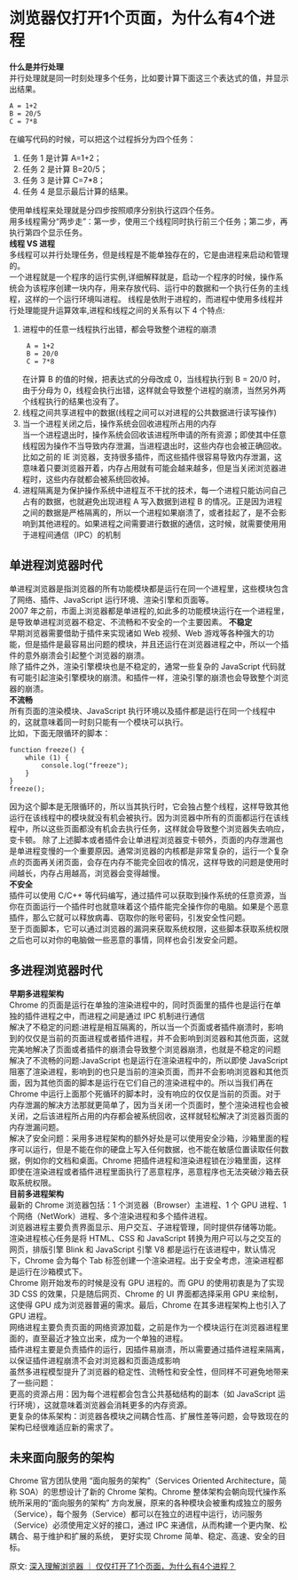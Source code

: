 # 浏览器仅打开1个页面，为什么有4个进程
**什么是并行处理**  
并行处理就是同一时刻处理多个任务，比如要计算下面这三个表达式的值，并显示出结果。
```
A = 1+2
B = 20/5
C = 7*8
```
在编写代码的时候，可以把这个过程拆分为四个任务：  
1. 任务 1 是计算 A=1+2；
2. 任务 2 是计算 B=20/5；
3. 任务 3 是计算 C=7*8；
4. 任务 4 是显示最后计算的结果。

使用单线程来处理就是分四步按照顺序分别执行这四个任务。  
用多线程需分“两步走”：第一步，使用三个线程同时执行前三个任务；第二步，再执行第四个显示任务。  
**线程 VS 进程**  
多线程可以并行处理任务，但是线程是不能单独存在的，它是由进程来启动和管理的。  
一个进程就是一个程序的运行实例,详细解释就是，启动一个程序的时候，操作系统会为该程序创建一块内存，用来存放代码、运行中的数据和一个执行任务的主线程，这样的一个运行环境叫进程。
线程是依附于进程的，而进程中使用多线程并行处理能提升运算效率,进程和线程之间的关系有以下 4 个特点:
1. 进程中的任意一线程执行出错，都会导致整个进程的崩溃
   ```
    A = 1+2
    B = 20/0
    C = 7*8
   ```
    在计算 B 的值的时候，把表达式的分母改成 0，当线程执行到 B = 20/0 时，由于分母为 0，线程会执行出错，这样就会导致整个进程的崩溃，当然另外两个线程执行的结果也没有了。
2. 线程之间共享进程中的数据(线程之间可以对进程的公共数据进行读写操作)
3. 当一个进程关闭之后，操作系统会回收进程所占用的内存  
    当一个进程退出时，操作系统会回收该进程所申请的所有资源；即使其中任意线程因为操作不当导致内存泄漏，当进程退出时，这些内存也会被正确回收。  
    比如之前的 IE 浏览器，支持很多插件，而这些插件很容易导致内存泄漏，这意味着只要浏览器开着，内存占用就有可能会越来越多，但是当关闭浏览器进程时，这些内存就都会被系统回收掉。
4. 进程隔离是为保护操作系统中进程互不干扰的技术，每一个进程只能访问自己占有的数据，也就避免出现进程 A 写入数据到进程 B 的情况。正是因为进程之间的数据是严格隔离的，所以一个进程如果崩溃了，或者挂起了，是不会影响到其他进程的。如果进程之间需要进行数据的通信，这时候，就需要使用用于进程间通信（IPC）的机制

## 单进程浏览器时代
单进程浏览器是指浏览器的所有功能模块都是运行在同一个进程里，这些模块包含了网络、插件、JavaScript 运行环境、渲染引擎和页面等。  
2007 年之前，市面上浏览器都是单进程的,如此多的功能模块运行在一个进程里，是导致单进程浏览器不稳定、不流畅和不安全的一个主要因素。
**不稳定**  
早期浏览器需要借助于插件来实现诸如 Web 视频、Web 游戏等各种强大的功能，但是插件是最容易出问题的模块，并且还运行在浏览器进程之中，所以一个插件的意外崩溃会引起整个浏览器的崩溃。  
除了插件之外，渲染引擎模块也是不稳定的，通常一些复杂的 JavaScript 代码就有可能引起渲染引擎模块的崩溃。和插件一样，渲染引擎的崩溃也会导致整个浏览器的崩溃。  
**不流畅**  
所有页面的渲染模块、JavaScript 执行环境以及插件都是运行在同一个线程中的，这就意味着同一时刻只能有一个模块可以执行。  
比如，下面无限循环的脚本：  
```
function freeze() { 
    while (1) { 
        console.log("freeze"); 
    }
}
freeze();
```
因为这个脚本是无限循环的，所以当其执行时，它会独占整个线程，这样导致其他运行在该线程中的模块就没有机会被执行。因为浏览器中所有的页面都运行在该线程中，所以这些页面都没有机会去执行任务，这样就会导致整个浏览器失去响应，变卡顿。
除了上述脚本或者插件会让单进程浏览器变卡顿外，页面的内存泄漏也是单进程变慢的一个重要原因。通常浏览器的内核都是非常复杂的，运行一个复杂点的页面再关闭页面，会存在内存不能完全回收的情况，这样导致的问题是使用时间越长，内存占用越高，浏览器会变得越慢。  
**不安全**  
插件可以使用 C/C++ 等代码编写，通过插件可以获取到操作系统的任意资源，当你在页面运行一个插件时也就意味着这个插件能完全操作你的电脑。如果是个恶意插件，那么它就可以释放病毒、窃取你的账号密码，引发安全性问题。  
至于页面脚本，它可以通过浏览器的漏洞来获取系统权限，这些脚本获取系统权限之后也可以对你的电脑做一些恶意的事情，同样也会引发安全问题。  
## 多进程浏览器时代
**早期多进程架构**  
Chrome 的页面是运行在单独的渲染进程中的，同时页面里的插件也是运行在单独的插件进程之中，而进程之间是通过 IPC 机制进行通信  
解决了不稳定的问题:进程是相互隔离的，所以当一个页面或者插件崩溃时，影响到的仅仅是当前的页面进程或者插件进程，并不会影响到浏览器和其他页面，这就完美地解决了页面或者插件的崩溃会导致整个浏览器崩溃，也就是不稳定的问题  
解决了不流畅的问题:JavaScript 也是运行在渲染进程中的，所以即使 JavaScript 阻塞了渲染进程，影响到的也只是当前的渲染页面，而并不会影响浏览器和其他页面，因为其他页面的脚本是运行在它们自己的渲染进程中的。所以当我们再在 Chrome 中运行上面那个死循环的脚本时，没有响应的仅仅是当前的页面。对于内存泄漏的解决方法那就更简单了，因为当关闭一个页面时，整个渲染进程也会被关闭，之后该进程所占用的内存都会被系统回收，这样就轻松解决了浏览器页面的内存泄漏问题。  
解决了安全问题：采用多进程架构的额外好处是可以使用安全沙箱，沙箱里面的程序可以运行，但是不能在你的硬盘上写入任何数据，也不能在敏感位置读取任何数据，例如你的文档和桌面。Chrome 把插件进程和渲染进程锁在沙箱里面，这样即使在渲染进程或者插件进程里面执行了恶意程序，恶意程序也无法突破沙箱去获取系统权限。  
**目前多进程架构**  
最新的 Chrome 浏览器包括：1 个浏览器（Browser）主进程、1 个 GPU 进程、1 个网络（NetWork）进程、多个渲染进程和多个插件进程。  
浏览器进程主要负责界面显示、用户交互、子进程管理，同时提供存储等功能。  
渲染进程核心任务是将 HTML、CSS 和 JavaScript 转换为用户可以与之交互的网页，排版引擎 Blink 和 JavaScript 引擎 V8 都是运行在该进程中，默认情况下，Chrome 会为每个 Tab 标签创建一个渲染进程。出于安全考虑，渲染进程都是运行在沙箱模式下。  
Chrome 刚开始发布的时候是没有 GPU 进程的。而 GPU 的使用初衷是为了实现 3D CSS 的效果，只是随后网页、Chrome 的 UI 界面都选择采用 GPU 来绘制，这使得 GPU 成为浏览器普遍的需求。最后，Chrome 在其多进程架构上也引入了 GPU 进程。  
网络进程主要负责页面的网络资源加载，之前是作为一个模块运行在浏览器进程里面的，直至最近才独立出来，成为一个单独的进程。  
插件进程主要是负责插件的运行，因插件易崩溃，所以需要通过插件进程来隔离，以保证插件进程崩溃不会对浏览器和页面造成影响  
虽然多进程模型提升了浏览器的稳定性、流畅性和安全性，但同样不可避免地带来了一些问题：  
更高的资源占用：因为每个进程都会包含公共基础结构的副本（如 JavaScript 运行环境），这就意味着浏览器会消耗更多的内存资源。  
更复杂的体系架构：浏览器各模块之间耦合性高、扩展性差等问题，会导致现在的架构已经很难适应新的需求了。
## 未来面向服务的架构
Chrome 官方团队使用 “面向服务的架构”（Services Oriented Architecture，简称 SOA）的思想设计了新的 Chrome 架构。Chrome 整体架构会朝向现代操作系统所采用的“面向服务的架构” 方向发展，原来的各种模块会被重构成独立的服务（Service），每个服务（Service）都可以在独立的进程中运行，访问服务（Service）必须使用定义好的接口，通过 IPC 来通信，从而构建一个更内聚、松耦合、易于维护和扩展的系统， 更好实现 Chrome 简单、稳定、高速、安全的目标。


原文: 
[深入理解浏览器 ｜ 仅仅打开了1个页面，为什么有4个进程？](https://juejin.cn/post/7067725869598375967?share_token=54ff8a74-6df9-45f9-b9c8-5a2c165d4349)